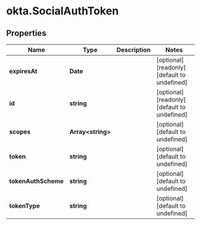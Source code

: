 # okta.SocialAuthToken

## Properties

Name | Type | Description | Notes
------------ | ------------- | ------------- | -------------
**expiresAt** | **Date** |  | [optional] [readonly] [default to undefined]
**id** | **string** |  | [optional] [readonly] [default to undefined]
**scopes** | **Array&lt;string&gt;** |  | [optional] [default to undefined]
**token** | **string** |  | [optional] [default to undefined]
**tokenAuthScheme** | **string** |  | [optional] [default to undefined]
**tokenType** | **string** |  | [optional] [default to undefined]

